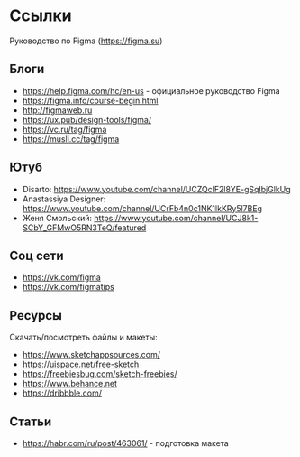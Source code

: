 # Ссылки
Руководство по Figma (https://figma.su)

## Блоги
* https://help.figma.com/hc/en-us - официальное руководство Figma
* https://figma.info/course-begin.html
* http://figmaweb.ru
* https://ux.pub/design-tools/figma/
* https://vc.ru/tag/figma
* https://musli.cc/tag/figma

## Ютуб
* Disarto: https://www.youtube.com/channel/UCZQclF2l8YE-gSqIbjGlkUg
* Anastassiya Designer: https://www.youtube.com/channel/UCrFb4n0c1NK1lkKRy5l7BEg
* Женя Смольский: https://www.youtube.com/channel/UCJ8k1-SCbY_GFMwO5RN3TeQ/featured

## Соц сети
* https://vk.com/figma
* https://vk.com/figmatips

## Ресурсы
Скачать/посмотреть файлы и макеты:
* https://www.sketchappsources.com/
* https://uispace.net/free-sketch
* https://freebiesbug.com/sketch-freebies/
* https://www.behance.net
* https://dribbble.com/

## Статьи
* https://habr.com/ru/post/463061/ - подготовка макета
